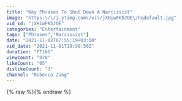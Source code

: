 ```yaml
---
title: "Key Phrases To Shut Down A Narcissist"
image: "https:\/\/i.ytimg.com\/vi\/jXHiwFK5JOE\/hqdefault.jpg"
vid_id: "jXHiwFK5JOE"
categories: "Entertainment"
tags: ["Phrases","Narcissist"]
date: "2021-11-02T07:55:19+03:00"
vid_date: "2021-11-01T18:38:56Z"
duration: "PT16S"
viewcount: "970"
likeCount: "65"
dislikeCount: "3"
channel: "Rebecca Zung"
---
```

{% raw %}{% endraw %}
